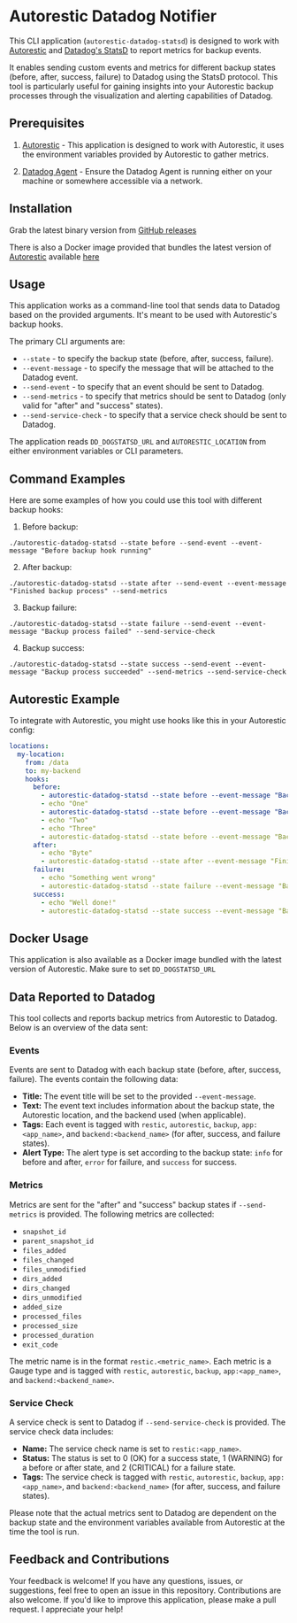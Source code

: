 # Autorestic Datadog Notifier

This CLI application (`autorestic-datadog-statsd`) is designed to work with [Autorestic](https://github.com/cupcakearmy/autorestic) and [Datadog's StatsD](https://docs.datadoghq.com/developers/dogstatsd/) to report metrics for backup events.

It enables sending custom events and metrics for different backup states (before, after, success, failure) to Datadog using the StatsD protocol. This tool is particularly useful for gaining insights into your Autorestic backup processes through the visualization and alerting capabilities of Datadog.

## Prerequisites

1. [Autorestic](https://github.com/cupcakearmy/autorestic) - This application is designed to work with Autorestic, it uses the environment variables provided by Autorestic to gather metrics.

2. [Datadog Agent](https://docs.datadoghq.com/agent/) - Ensure the Datadog Agent is running either on your machine or somewhere accessible via a network.

## Installation

Grab the latest binary version from [GitHub releases](https://github.com/rjocoleman/autorestic-datadog-statsd/releases)

There is also a Docker image provided that bundles the latest version of [Autorestic](https://github.com/cupcakearmy/autorestic) available [here](https://github.com/users/rjocoleman/packages?repo_name=autorestic-datadog-statsd)

## Usage

This application works as a command-line tool that sends data to Datadog based on the provided arguments. It's meant to be used with Autorestic's backup hooks.

The primary CLI arguments are:

- `--state` - to specify the backup state (before, after, success, failure).
- `--event-message` - to specify the message that will be attached to the Datadog event.
- `--send-event` - to specify that an event should be sent to Datadog.
- `--send-metrics` - to specify that metrics should be sent to Datadog (only valid for "after" and "success" states).
- `--send-service-check` - to specify that a service check should be sent to Datadog.

The application reads `DD_DOGSTATSD_URL` and `AUTORESTIC_LOCATION` from either environment variables or CLI parameters.

## Command Examples

Here are some examples of how you could use this tool with different backup hooks:

1. Before backup:

```shell
./autorestic-datadog-statsd --state before --send-event --event-message "Before backup hook running"
```

2. After backup:

```shell
./autorestic-datadog-statsd --state after --send-event --event-message "Finished backup process" --send-metrics
```

3. Backup failure:

```shell
./autorestic-datadog-statsd --state failure --send-event --event-message "Backup process failed" --send-service-check
```

4. Backup success:

```shell
./autorestic-datadog-statsd --state success --send-event --event-message "Backup process succeeded" --send-metrics --send-service-check
```

## Autorestic Example

To integrate with Autorestic, you might use hooks like this in your Autorestic config:

```yaml
locations:
  my-location:
    from: /data
    to: my-backend
    hooks:
      before:
        - autorestic-datadog-statsd --state before --event-message "Backup before hook: starting One" --send-event
        - echo "One"
        - autorestic-datadog-statsd --state before --event-message "Backup before hook: completed One" --send-event
        - echo "Two"
        - echo "Three"
        - autorestic-datadog-statsd --state before --event-message "Backup before hooks finished" --send-event
      after:
        - echo "Byte"
        - autorestic-datadog-statsd --state after --event-message "Finished backup process" --send-event --send-metrics
      failure:
        - echo "Something went wrong"
        - autorestic-datadog-statsd --state failure --event-message "Backup process failed" --send-event --send-service-check
      success:
        - echo "Well done!"
        - autorestic-datadog-statsd --state success --event-message "Backup process succeeded" --send-event --send-metrics --send-service-check
```

## Docker Usage

This application is also available as a Docker image bundled with the latest version of Autorestic. Make sure to set `DD_DOGSTATSD_URL`

## Data Reported to Datadog

This tool collects and reports backup metrics from Autorestic to Datadog. Below is an overview of the data sent:

### Events

Events are sent to Datadog with each backup state (before, after, success, failure). The events contain the following data:

- **Title:** The event title will be set to the provided `--event-message`.
- **Text:** The event text includes information about the backup state, the Autorestic location, and the backend used (when applicable).
- **Tags:** Each event is tagged with `restic`, `autorestic`, `backup`, `app:<app_name>`, and `backend:<backend_name>` (for after, success, and failure states).
- **Alert Type:** The alert type is set according to the backup state: `info` for before and after, `error` for failure, and `success` for success.

### Metrics

Metrics are sent for the "after" and "success" backup states if `--send-metrics` is provided. The following metrics are collected:

- `snapshot_id`
- `parent_snapshot_id`
- `files_added`
- `files_changed`
- `files_unmodified`
- `dirs_added`
- `dirs_changed`
- `dirs_unmodified`
- `added_size`
- `processed_files`
- `processed_size`
- `processed_duration`
- `exit_code`

The metric name is in the format `restic.<metric_name>`. Each metric is a Gauge type and is tagged with `restic`, `autorestic`, `backup`, `app:<app_name>`, and `backend:<backend_name>`.

### Service Check

A service check is sent to Datadog if `--send-service-check` is provided. The service check data includes:

- **Name:** The service check name is set to `restic:<app_name>`.
- **Status:** The status is set to 0 (OK) for a success state, 1 (WARNING) for a before or after state, and 2 (CRITICAL) for a failure state.
- **Tags:** The service check is tagged with `restic`, `autorestic`, `backup`, `app:<app_name>`, and `backend:<backend_name>` (for after, success, and failure states).

Please note that the actual metrics sent to Datadog are dependent on the backup state and the environment variables available from Autorestic at the time the tool is run.

## Feedback and Contributions

Your feedback is welcome! If you have any questions, issues, or suggestions, feel free to open an issue in this repository. Contributions are also welcome. If you'd like to improve this application, please make a pull request. I appreciate your help!
